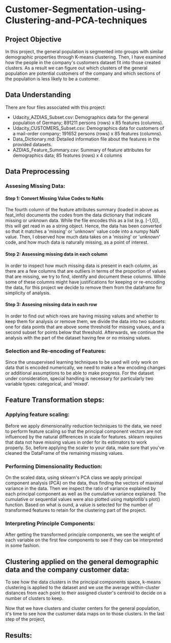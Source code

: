 # Customer-Segmentation-using-Clustering-and-PCA-techniques

## Project Objective
In this project, the general population is segmented into groups with similar demographic properties through K-means clustering. Then, I have examined how the people in the company's customers dataset fit into those created clusters. As a result we can figure out which clusters of the general population are potential customers of the company and which sections of the population is less likely to be a customer. 

## Data Understanding 
There are four files associated with this project: 
- Udacity_AZDIAS_Subset.csv: Demographics data for the general population of Germany; 891211 persons (rows) x 85 features (columns).
- Udacity_CUSTOMERS_Subset.csv: Demographics data for customers of a mail-order company; 191652 persons (rows) x 85 features (columns).
- Data_Dictionary.md: Detailed information file about the features in the provided datasets.
- AZDIAS_Feature_Summary.csv: Summary of feature attributes for demographics data; 85 features (rows) x 4 columns

## Data Preprocessing

### Assesing Missing Data:  

#### Step 1: Convert Missing Value Codes to NaNs
The fourth column of the feature attributes summary (loaded in above as feat_info) documents the codes from the data dictionary that indicate missing or unknown data. While the file encodes this as a list (e.g. [-1,0]), this will get read in as a string object. Hence, the data has been converted so that it matches a 'missing' or 'unknown' value code into a numpy NaN value. Then, I observed how much data takes on a 'missing' or 'unknown' code, and how much data is naturally missing, as a point of interest.

#### Step 2: Assessing missing data in each column 
In order to inspect how much missing data is present in each column, as there are a few columns that are outliers in terms of the proportion of values that are missing, we try to find, identify and document these columns. While some of these columns might have justifications for keeping or re-encoding the data, for this project we decide to remove them from the dataframe for simplicity of analysis. 

#### Step 3: Assesing missing data in each row
In order to find out which rows are having missing values and whether to keep them for analysis or remove them, we divide the data into two subsets: one for data points that are above some threshold for missing values, and a second subset for points below that threshold. Afterwards, we continue the analysis with the part of the dataset having few or no missing values.

### Selection and Re-encoding of Features:
Since the unsupervised learning techniques to be used will only work on data that is encoded numerically, we need to make a few encoding changes or additional assumptions to be able to make progress. For the dataset under consideration, special handling is necessary for particularly two variable types: categorical, and 'mixed'.

## Feature Transformation steps:

### Applying feature scaling:
Before we apply dimensionality reduction techniques to the data, we need to perform feature scaling so that the principal component vectors are not influenced by the natural differences in scale for features. sklearn requires that data not have missing values in order for its estimators to work properly. So, before applying the scaler to your data, make sure that you've cleaned the DataFrame of the remaining missing values.

### Performing Dimensionality Reduction:
On the scaled data, using sklearn's PCA class we apply principal component analysis (PCA) on the data, thus finding the vectors of maximal variance in the data. Then we inspect the ratio of variance explained by each principal component as well as the cumulative variance explained. The cumulative or sequential values were also plotted using matplotlib's plot() function. Based on what is ound, a value is selected for the number of transformed features to retain for the clustering part of the project.

### Interpreting Principle Components:
After getting the transformed principle components, we see the weight of each variable on the first few components to see if they can be interpreted in some fashion.

## Clustering applied on the general demographic data and the company customer data:
To see how the data clusters in the principal components space, k-means clustering is applied to the dataset and we use the average within-cluster distances from each point to their assigned cluster's centroid to decide on a number of clusters to keep.

Now that we have clusters and cluster centers for the general population, it's time to see how the customer data maps on to those clusters. In the last step of the project, 

## Results:


